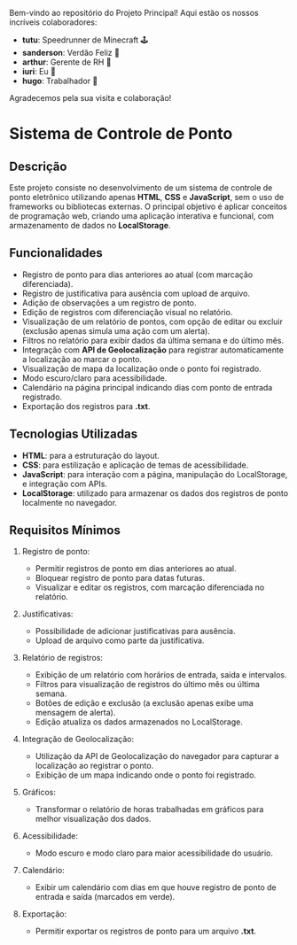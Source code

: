 Bem-vindo ao repositório do Projeto Principal! Aqui estão os nossos incríveis colaboradores:

- **tutu**: Speedrunner de Minecraft 🕹️
- **sanderson**: Verdão Feliz 🌿
- **arthur**: Gerente de RH 👥
- **iuri**: Eu 🌟
- **hugo**: Trabalhador 💼

Agradecemos pela sua visita e colaboração!

# Sistema de Controle de Ponto

## Descrição
Este projeto consiste no desenvolvimento de um sistema de controle de ponto eletrônico utilizando apenas **HTML**, **CSS** e **JavaScript**, sem o uso de frameworks ou bibliotecas externas. O principal objetivo é aplicar conceitos de programação web, criando uma aplicação interativa e funcional, com armazenamento de dados no **LocalStorage**.

## Funcionalidades
- Registro de ponto para dias anteriores ao atual (com marcação diferenciada).
- Registro de justificativa para ausência com upload de arquivo.
- Adição de observações a um registro de ponto.
- Edição de registros com diferenciação visual no relatório.
- Visualização de um relatório de pontos, com opção de editar ou excluir (exclusão apenas simula uma ação com um alerta).
- Filtros no relatório para exibir dados da última semana e do último mês.
- Integração com **API de Geolocalização** para registrar automaticamente a localização ao marcar o ponto.
- Visualização de mapa da localização onde o ponto foi registrado.
- Modo escuro/claro para acessibilidade.
- Calendário na página principal indicando dias com ponto de entrada registrado.
- Exportação dos registros para **.txt**.

## Tecnologias Utilizadas
- **HTML**: para a estruturação do layout.
- **CSS**: para estilização e aplicação de temas de acessibilidade.
- **JavaScript**: para interação com a página, manipulação do LocalStorage, e integração com APIs.
- **LocalStorage**: utilizado para armazenar os dados dos registros de ponto localmente no navegador.

## Requisitos Mínimos
1. Registro de ponto:
   - Permitir registros de ponto em dias anteriores ao atual.
   - Bloquear registro de ponto para datas futuras.
   - Visualizar e editar os registros, com marcação diferenciada no relatório.

2. Justificativas:
   - Possibilidade de adicionar justificativas para ausência.
   - Upload de arquivo como parte da justificativa.

3. Relatório de registros:
   - Exibição de um relatório com horários de entrada, saída e intervalos.
   - Filtros para visualização de registros do último mês ou última semana.
   - Botões de edição e exclusão (a exclusão apenas exibe uma mensagem de alerta).
   - Edição atualiza os dados armazenados no LocalStorage.

4. Integração de Geolocalização:
   - Utilização da API de Geolocalização do navegador para capturar a localização ao registrar o ponto.
   - Exibição de um mapa indicando onde o ponto foi registrado.

5. Gráficos:
   - Transformar o relatório de horas trabalhadas em gráficos para melhor visualização dos dados.

6. Acessibilidade:
   - Modo escuro e modo claro para maior acessibilidade do usuário.

7. Calendário:
   - Exibir um calendário com dias em que houve registro de ponto de entrada e saída (marcados em verde).

8. Exportação:
   - Permitir exportar os registros de ponto para um arquivo **.txt**.